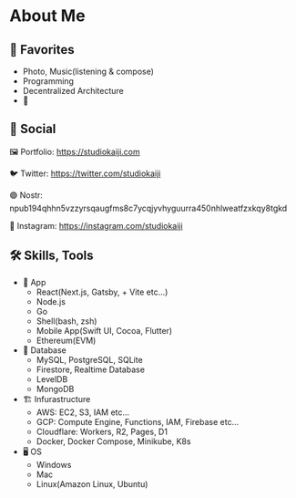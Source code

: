 # About Me

## 🤍 Favorites
- Photo, Music(listening & compose)
- Programming
- Decentralized Architecture
- 🥩

## 🤝 Social
🖼 Portfolio: https://studiokaiji.com

🐦 Twitter: https://twitter.com/studiokaiji
 
🟣 Nostr: npub194qhhn5vzzyrsqaugfms8c7ycqjyvhyguurra450nhlweatfzxkqy8tgkd

🤳 Instagram: https://instagram.com/studiokaiji

## 🛠 Skills, Tools
- 📱 App
  - React(Next.js, Gatsby, + Vite etc...)
  - Node.js
  - Go
  - Shell(bash, zsh)
  - Mobile App(Swift UI, Cocoa, Flutter)
  - Ethereum(EVM)
- 📼 Database
  - MySQL, PostgreSQL, SQLite
  - Firestore, Realtime Database
  - LevelDB
  - MongoDB
- 🏗 Infurastructure
  - AWS: EC2, S3, IAM etc...
  - GCP: Compute Engine, Functions, IAM, Firebase etc...
  - Cloudflare: Workers, R2, Pages, D1
  - Docker, Docker Compose, Minikube, K8s
- 🖥 OS
  - Windows
  - Mac
  - Linux(Amazon Linux, Ubuntu)
